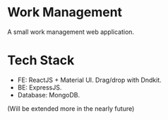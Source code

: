 # Work Management
A small work management web application. 

# Tech Stack
- FE: ReactJS + Material UI. Drag/drop with Dndkit.
- BE: ExpressJS.
- Database: MongoDB.

(Will be extended more in the nearly future)
